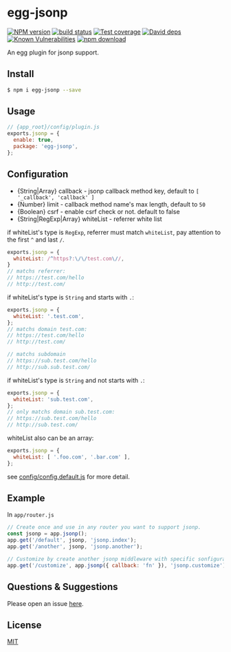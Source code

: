 # egg-jsonp

[![NPM version][npm-image]][npm-url]
[![build status][travis-image]][travis-url]
[![Test coverage][codecov-image]][codecov-url]
[![David deps][david-image]][david-url]
[![Known Vulnerabilities][snyk-image]][snyk-url]
[![npm download][download-image]][download-url]

[npm-image]: https://img.shields.io/npm/v/egg-jsonp.svg?style=flat-square
[npm-url]: https://npmjs.org/package/egg-jsonp
[travis-image]: https://img.shields.io/travis/eggjs/egg-jsonp.svg?style=flat-square
[travis-url]: https://travis-ci.org/eggjs/egg-jsonp
[codecov-image]: https://img.shields.io/codecov/c/github/eggjs/egg-jsonp.svg?style=flat-square
[codecov-url]: https://codecov.io/github/eggjs/egg-jsonp?branch=master
[david-image]: https://img.shields.io/david/eggjs/egg-jsonp.svg?style=flat-square
[david-url]: https://david-dm.org/eggjs/egg-jsonp
[snyk-image]: https://snyk.io/test/npm/egg-jsonp/badge.svg?style=flat-square
[snyk-url]: https://snyk.io/test/npm/egg-jsonp
[download-image]: https://img.shields.io/npm/dm/egg-jsonp.svg?style=flat-square
[download-url]: https://npmjs.org/package/egg-jsonp

An egg plugin for jsonp support.

## Install

```bash
$ npm i egg-jsonp --save
```

## Usage

```js
// {app_root}/config/plugin.js
exports.jsonp = {
  enable: true,
  package: 'egg-jsonp',
};
```

## Configuration

* {String|Array} callback - jsonp callback method key, default to `[ '_callback', 'callback' ]`
* {Number} limit - callback method name's max length, default to `50`
* {Boolean} csrf - enable csrf check or not. default to false
* {String|RegExp|Array} whiteList - referrer white list

if whiteList's type is `RegExp`, referrer must match `whiteList`, pay attention to the first `^` and last `/`.

```js
exports.jsonp = {
  whiteList: /^https?:\/\/test.com\//,
}
// matchs referrer:
// https://test.com/hello
// http://test.com/
```

if whiteList's type is `String` and starts with `.`:

```js
exports.jsonp = {
  whiteList: '.test.com',
};
// matchs domain test.com:
// https://test.com/hello
// http://test.com/

// matchs subdomain
// https://sub.test.com/hello
// http://sub.sub.test.com/
```

if whiteList's type is `String` and not starts with `.`:

```js
exports.jsonp = {
  whiteList: 'sub.test.com',
};
// only matchs domain sub.test.com:
// https://sub.test.com/hello
// http://sub.test.com/
```

whiteList also can be an array:

```js
exports.jsonp = {
  whiteList: [ '.foo.com', '.bar.com' ],
};
```

see [config/config.default.js](https://github.com/eggjs/egg-jsonp/blob/master/config/config.default.js) for more detail.


## Example

In `app/router.js`

```js
// Create once and use in any router you want to support jsonp.
const jsonp = app.jsonp();
app.get('/default', jsonp, 'jsonp.index');
app.get('/another', jsonp, 'jsonp.another');

// Customize by create another jsonp middleware with specific sonfigurations.
app.get('/customize', app.jsonp({ callback: 'fn' }), 'jsonp.customize');
```

## Questions & Suggestions

Please open an issue [here](https://github.com/eggjs/egg/issues).

## License

[MIT](https://github.com/eggjs/egg-jsonp/blob/master/LICENSE)

